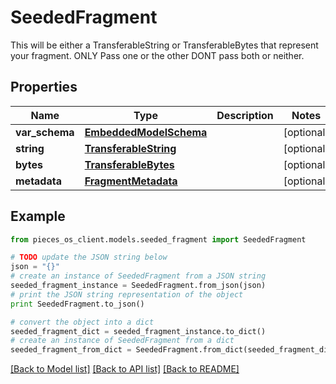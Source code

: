 # SeededFragment

This will be either a TransferableString or TransferableBytes that represent your fragment. ONLY Pass one or the other DONT pass both or neither.

## Properties
Name | Type | Description | Notes
------------ | ------------- | ------------- | -------------
**var_schema** | [**EmbeddedModelSchema**](EmbeddedModelSchema.md) |  | [optional] 
**string** | [**TransferableString**](TransferableString.md) |  | [optional] 
**bytes** | [**TransferableBytes**](TransferableBytes.md) |  | [optional] 
**metadata** | [**FragmentMetadata**](FragmentMetadata.md) |  | [optional] 

## Example

```python
from pieces_os_client.models.seeded_fragment import SeededFragment

# TODO update the JSON string below
json = "{}"
# create an instance of SeededFragment from a JSON string
seeded_fragment_instance = SeededFragment.from_json(json)
# print the JSON string representation of the object
print SeededFragment.to_json()

# convert the object into a dict
seeded_fragment_dict = seeded_fragment_instance.to_dict()
# create an instance of SeededFragment from a dict
seeded_fragment_from_dict = SeededFragment.from_dict(seeded_fragment_dict)
```
[[Back to Model list]](../README.md#documentation-for-models) [[Back to API list]](../README.md#documentation-for-api-endpoints) [[Back to README]](../README.md)


